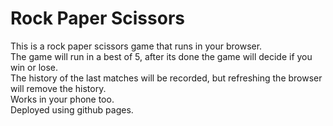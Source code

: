 # Rock Paper Scissors

This is a rock paper scissors game that runs in your browser. <br />
The game will run in a best of 5, after its done the game will decide if you win or lose.<br />
The history of the last matches will be recorded, but refreshing the browser will remove the history.<br />
Works in your phone too.<br />
Deployed using github pages.<br />
